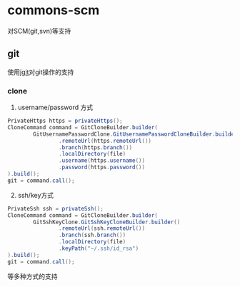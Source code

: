 # commons-scm
对SCM(git,svn)等支持
## git
使用[jgit]()对git操作的支持
### clone
1. username/password 方式

```java
PrivateHttps https = privateHttps();
CloneCommand command = GitCloneBuilder.builder(
        GitUsernamePasswordClone.GitUsernamePasswordCloneBuilder.builder()
                .remoteUrl(https.remoteUrl())
                .branch(https.branch())
                .localDirectory(file)
                .username(https.username())
                .password(https.password())
).build();
git = command.call();
```
2. ssh/key方式
```java
PrivateSsh ssh = privateSsh();
CloneCommand command = GitCloneBuilder.builder(
        GitSshKeyClone.GitSshKeyCloneBuilder.builder()
                .remoteUrl(ssh.remoteUrl())
                .branch(ssh.branch())
                .localDirectory(file)
                .keyPath("~/.ssh/id_rsa")
).build();
git = command.call();
```
等多种方式的支持
